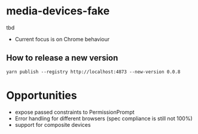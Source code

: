 # media-devices-fake

tbd

- Current focus is on Chrome behaviour

## How to release a new version

```
yarn publish --registry http://localhost:4873 --new-version 0.0.8
```

# Opportunities

- expose passed constraints to PermissionPrompt
- Error handling for different browsers (spec compliance is still not 100%)
- support for composite devices
